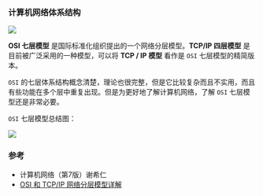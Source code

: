 
### 计算机网络体系结构

![](https://resource.lzyan.fun/PigGo/20220227144357.png)

**OSI 七层模型** 是国际标准化组织提出的一个网络分层模型。**TCP/IP 四层模型** 是目前被广泛采用的一种模型，可以将 **TCP / IP 模型** 看作是 `OSI` 七层模型的精简版本。

`OSI` 的七层体系结构概念清楚，理论也很完整，但是它比较复杂而且不实用，而且有些功能在多个层中重复出现。但是为更好地了解计算机网络，了解 `OSI` 七层模型还是非常必要。

`OSI` 七层模型总结图：

![](https://resource.lzyan.fun/PigGo/osi-model-detail.1e3522a7.png)


### 参考

- 计算机网络（第7版）谢希仁
- [OSI 和 TCP/IP 网络分层模型详解](https://javaguide.cn/cs-basics/network/osi&tcp-ip-model/#)